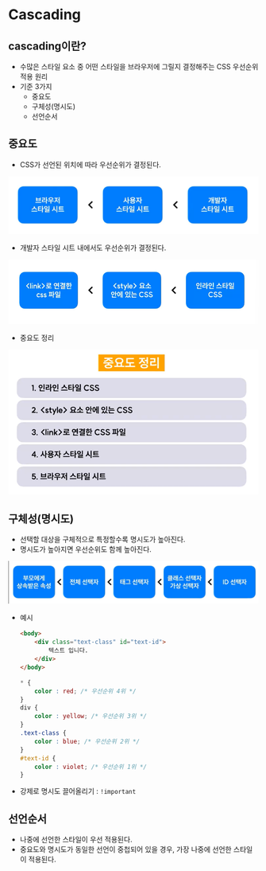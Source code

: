 # Cascading
## cascading이란?
- 수많은 스타일 요소 중 어떤 스타일을 브라우저에 그릴지 결정해주는 CSS 우선순위 적용 원리
- 기준 3가지
    - 중요도
    - 구체성(명시도)
    - 선언순서

## 중요도
- CSS가 선언된 위치에 따라 우선순위가 결정된다.
<img src="../img/Cascading/1.png">

- 개발자 스타일 시트 내에서도 우선순위가 결정된다.
<img src="../img/Cascading/2.png">

- 중요도 정리
<img src="../img/Cascading/3.png">

## 구체성(명시도)
- 선택할 대상을 구체적으로 특정할수록 명시도가 높아진다.
- 명시도가 높아지면 우선순위도 함께 높아진다.
<img src="../img/Cascading/4.png">

- 예시
    ```html
    <body>
        <div class="text-class" id="text-id">
            텍스트 입니다.
        </div>
    </body>
    ```
    ```css
    * {
        color : red; /* 우선순위 4위 */
    }
    div {
        color : yellow; /* 우선순위 3위 */
    }
    .text-class {
        color : blue; /* 우선순위 2위 */
    }
    #text-id {
        color : violet; /* 우선순위 1위 */
    }
    ```

- 강제로 명시도 끌어올리기 : `!important`

## 선언순서
- 나중에 선언한 스타일이 우선 적용된다.
- 중요도와 명시도가 동일한 선언이 중첩되어 있을 경우, 가장 나중에 선언한 스타일이 적용된다.